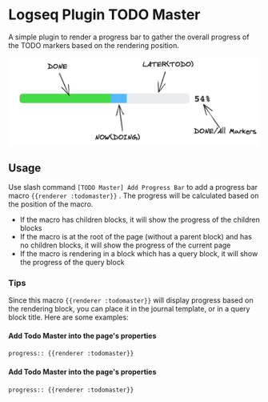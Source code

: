 # Logseq Plugin TODO Master

A simple plugin to render a progress bar to gather the overall progress of the TODO markers based on the rendering position.

![](./legend.png)

## Usage

Use slash command `[TODO Master] Add Progress Bar` to add a progress bar macro `{{renderer :todomaster}}` .
The progress will be calculated based on the position of the macro.

- If the macro has children blocks, it will show the progress of the children blocks
- If the macro is at the root of the page (without a parent block) and has no children blocks, it will show the progress of the current page
- If the macro is rendering in a block which has a query block, it will show the progress of the query block

### Tips

Since this macro `{{renderer :todomaster}}` will display progress based on the rendering block, you can place it in the journal template, or in a query block title. Here are some examples:

#### Add Todo Master into the page's properties

```md
progress:: {{renderer :todomaster}}
```

#### Add Todo Master into the page's properties

```md
progress:: {{renderer :todomaster}}
```